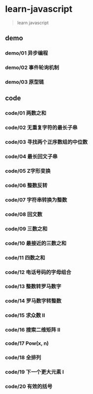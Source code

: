 # learn-javascript
> learn javascript

## demo
### demo/01 异步编程
### demo/02 事件轮询机制
### demo/03 原型链

## code
### code/01 两数之和
### code/02 无重复字符的最长子串
### code/03 寻找两个正序数组的中位数
### code/04 最长回文子串
### code/05 Z字形变换
### code/06 整数反转
### code/07 字符串转换为整数
### code/08 回文数
### code/09 三数之和
### code/10 最接近的三数之和
### code/11 四数之和
### code/12 电话号码的字母组合
### code/13 整数转罗马数字
### code/14 罗马数字转整数
### code/15 求众数 II
### code/16 搜索二维矩阵 II
### code/17 Pow(x, n)
### code/18 全排列
### code/19 下一个更大元素 I
### code/20 有效的括号
